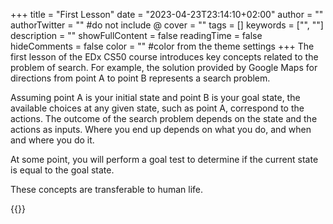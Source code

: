 +++
title = "First Lesson"
date = "2023-04-23T23:14:10+02:00"
author = ""
authorTwitter = "" #do not include @
cover = ""
tags = []
keywords = ["", ""]
description = ""
showFullContent = false
readingTime = false
hideComments = false
color = "" #color from the theme settings
+++
The first lesson of the EDx CS50 course introduces key concepts related to the problem of search. For example, the solution provided by Google Maps for directions from point A to point B represents a search problem.

Assuming point A is your initial state and point B is your goal state, the available choices at any given state, such as point A, correspond to the actions. The outcome of the search problem depends on the state and the actions as inputs. Where you end up depends on what you do, and when and where you do it.

At some point, you will perform a goal test to determine if the current state is equal to the goal state.

These concepts are transferable to human life.

{{<youtube WbzNRTTrX0g>}}